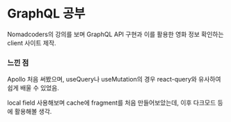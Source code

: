 # GraphQL 공부
Nomadcoders의 강의를 보며 GraphQL API 구현과 이를 활용한 영화 정보 확인하는 client 사이트 제작.
### 느낀 점
Apollo 처음 써봤으며, useQuery나 useMutation의 경우 react-query와 유사하여 쉽게 배울 수 있었음.

local field 사용해보며 cache에 fragment를 처음 만들어보았는데, 이후 다크모드 등에 활용해볼 생각.
